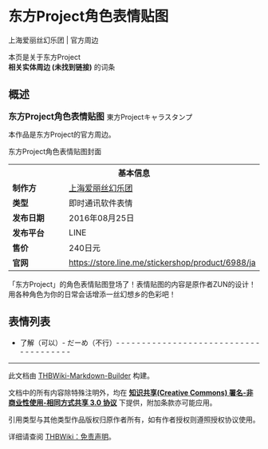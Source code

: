 # 东方Project角色表情贴图

<!-- source html: G:\repos\THBWiki-Markdown-Builder\THBWikiMarkdown\Temp\main\4\4d\ns0%3A%E4%B8%9C%E6%96%B9Project%E8%A7%92%E8%89%B2%E8%A1%A8%E6%83%85%E8%B4%B4%E5%9B%BE.html -->

上海爱丽丝幻乐团 | 官方周边

本页是关于东方Project  
 **相关实体周边 (未找到链接)** 的词条

## 概述
  
<big> **东方Project角色表情贴图** </big>
東方Projectキャラスタンプ  

  
  
本作品是东方Project的官方周边。  

  

[](./文件-东方Project角色表情贴图38.png.md)  [](./文件-东方Project角色表情贴图38.png.md)东方Project角色表情贴图封面

<table>
<tbody><tr>
<th colspan="2">基本信息</th>
</tr>
<tr><td style="width:150px"><b>制作方</b></td><td style="width:350px"><a href="./上海爱丽丝幻乐团.md" title="上海爱丽丝幻乐团">上海爱丽丝幻乐团</a></td></tr><tr><td><b>类型</b></td><td>即时通讯软件表情</td></tr><tr><td><b>发布日期</b></td><td>2016年08月25日</td></tr><tr><td><b>发布平台</b></td><td>LINE</td></tr><tr><td><b>售价</b></td><td>240日元</td></tr><tr><td><b>官网</b></td><td><a rel="nofollow" class="external free" href="https://store.line.me/stickershop/product/6988/ja">https://store.line.me/stickershop/product/6988/ja</a></td></tr></tbody></table>


  
「东方Project」的角色表情贴图登场了！表情贴图的内容是原作者ZUN的设计！用各种角色为你的日常会话增添一丝幻想乡的色彩吧！
  


## 表情列表
- [](./文件-东方Project角色表情贴图1.png.md)了解（可以）- [](./文件-东方Project角色表情贴图2.png.md)だーめ（不行）- [](./文件-东方Project角色表情贴图3.png.md)- [](./文件-东方Project角色表情贴图4.png.md)- [](./文件-东方Project角色表情贴图5.png.md)- [](./文件-东方Project角色表情贴图6.png.md)- [](./文件-东方Project角色表情贴图7.png.md)- [](./文件-东方Project角色表情贴图8.png.md)- [](./文件-东方Project角色表情贴图9.png.md)- [](./文件-东方Project角色表情贴图10.png.md)- [](./文件-东方Project角色表情贴图11.png.md)- [](./文件-东方Project角色表情贴图12.png.md)- [](./文件-东方Project角色表情贴图13.png.md)- [](./文件-东方Project角色表情贴图14.png.md)- [](./文件-东方Project角色表情贴图15.png.md)- [](./文件-东方Project角色表情贴图16.png.md)- [](./文件-东方Project角色表情贴图17.png.md)- [](./文件-东方Project角色表情贴图18.png.md)- [](./文件-东方Project角色表情贴图19.png.md)- [](./文件-东方Project角色表情贴图20.png.md)- [](./文件-东方Project角色表情贴图21.png.md)- [](./文件-东方Project角色表情贴图22.png.md)- [](./文件-东方Project角色表情贴图23.png.md)- [](./文件-东方Project角色表情贴图24.png.md)- [](./文件-东方Project角色表情贴图25.png.md)- [](./文件-东方Project角色表情贴图26.png.md)- [](./文件-东方Project角色表情贴图27.png.md)- [](./文件-东方Project角色表情贴图28.png.md)- [](./文件-东方Project角色表情贴图29.png.md)- [](./文件-东方Project角色表情贴图30.png.md)- [](./文件-东方Project角色表情贴图31.png.md)- [](./文件-东方Project角色表情贴图32.png.md)- [](./文件-东方Project角色表情贴图33.png.md)- [](./文件-东方Project角色表情贴图34.png.md)- [](./文件-东方Project角色表情贴图35.png.md)- [](./文件-东方Project角色表情贴图36.png.md)- [](./文件-东方Project角色表情贴图37.png.md)- [](./文件-东方Project角色表情贴图38.png.md)- [](./文件-东方Project角色表情贴图39.png.md)- [](./文件-东方Project角色表情贴图40.png.md)





---

此文档由 [THBWiki-Markdown-Builder](https://github.com/Delsin-Yu/THBWiki-Markdown-Builder) 构建。

文档中的所有内容除特殊注明外，均在 [**知识共享(Creative Commons) 署名-非商业性使用-相同方式共享 3.0 协议**](https://creativecommons.org/licenses/by-sa/3.0/deed.zh-hans) 下提供，附加条款亦可能应用。

引用类型与其他类型作品版权归原作者所有，如有作者授权则遵照授权协议使用。

详细请查阅 [THBWiki：免责声明](https://thbwiki.cc/THBWiki:%E5%85%8D%E8%B4%A3%E5%A3%B0%E6%98%8E)。

